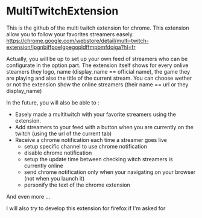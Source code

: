 # MultiTwitchExtension
This is the github of the multi twitch extension for chrome. 
This extension allow you to follow your favorites streamers easely.
https://chrome.google.com/webstore/detail/multi-twitch-extension/jpgnbiffpoelgpegopldffmpbmfdojga?hl=fr

Actually, you will be up to set up your own feed of streamers who can be configurate in the option part.
The extension itself shows for every onlive steamers they logo, name (display_name == official name), the game they are playing and also the title of the current stream.
You can choose wether or not the extension show the online streamers (their name == url or they display_name)

In the future, you will also be able to :
  - Easely made a multitwitch with your favorite streamers using the extension.
  - Add streamers to your feed with a button when you are currently on the twitch (using the url of the current tab)
  - Receive a chrome notification each time a streamer goes live
    - setup specific channel to use chrome notification
    - disable chrome notification
    - setup the update time between checking witch streamers is currently online
    - send chrome notification only when your navigating on your browser (not when you launch it)
    - personify the text of the chrome extension
    

And even more ...

I will also try to develop this extension for firefox if I'm asked for
